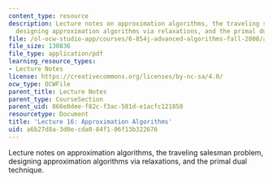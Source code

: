 ```yaml
---
content_type: resource
description: Lecture notes on approximation algorithms, the traveling salesman problem,
  designing approximation algorithms via relaxations, and the primal dual technique.
file: /ol-ocw-studio-app/courses/6-854j-advanced-algorithms-fall-2008/a6b27d8a3d0ecda084f106f13b322676_lec16.pdf
file_size: 130836
file_type: application/pdf
learning_resource_types:
- Lecture Notes
license: https://creativecommons.org/licenses/by-nc-sa/4.0/
ocw_type: OCWFile
parent_title: Lecture Notes
parent_type: CourseSection
parent_uid: 866e0dee-f82c-f3ac-581d-e1acfc121850
resourcetype: Document
title: 'Lecture 16: Approximation Algorithms'
uid: a6b27d8a-3d0e-cda0-84f1-06f13b322676
---
```

Lecture notes on approximation algorithms, the traveling salesman problem, designing approximation algorithms via relaxations, and the primal dual technique.